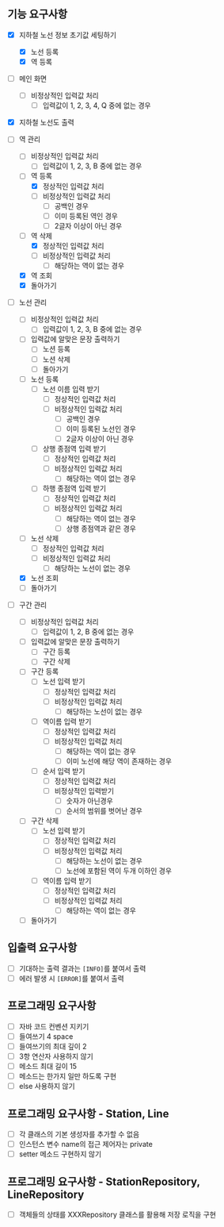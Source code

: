 ## 기능 요구사항

- [x] 지하철 노선 정보 초기값 세팅하기
    - [x] 노선 등록
    - [x] 역 등록

- [ ] 메인 화면
    - [ ] 비정상적인 입력값 처리
        - [ ] 입력값이 1, 2, 3, 4, Q 중에 없는 경우

- [x] 지하철 노선도 출력

- [ ] 역 관리
    - [ ] 비정상적인 입력값 처리
        - [ ] 입력값이 1, 2, 3, B 중에 없는 경우
    - [ ] 역 등록
        - [x] 정상적인 입력값 처리
        - [ ] 비정상적인 입력값 처리
            - [ ] 공백인 경우
            - [ ] 이미 등록된 역인 경우
            - [ ] 2글자 이상이 아닌 경우
    - [ ] 역 삭제
        - [x] 정상적인 입력값 처리
        - [ ] 비정상적인 입력값 처리
            - [ ] 해당하는 역이 없는 경우
    - [x] 역 조회
    - [x] 돌아가기

- [ ] 노선 관리
    - [ ] 비정상적인 입력값 처리
        - [ ] 입력값이 1, 2, 3, B 중에 없는 경우
    - [ ] 입력값에 알맞은 문장 출력하기
        - [ ] 노션 등록
        - [ ] 노션 삭제
        - [ ] 돌아가기
    - [ ] 노선 등록
        - [ ] 노선 이름 입력 받기
            - [ ] 정상적인 입력값 처리
            - [ ] 비정상적인 입력값 처리
                - [ ] 공백인 경우
                - [ ] 이미 등록된 노선인 경우
                - [ ] 2글자 이상이 아닌 경우
        - [ ] 상행 종점역 입력 받기
            - [ ] 정상적인 입력값 처리
            - [ ] 비정상적인 입력값 처리
                - [ ] 해당하는 역이 없는 경우
        - [ ] 하행 종점역 입력 받기
            - [ ] 정상적인 입력값 처리
            - [ ] 비정상적인 입력값 처리
                - [ ] 해당하는 역이 없는 경우
                - [ ] 상행 종점역과 같은 경우
    - [ ] 노선 삭제
        - [ ] 정상적인 입력값 처리
        - [ ] 비정상적인 입력값 처리
            - [ ] 해당하는 노선이 없는 경우
    - [x] 노선 조회
    - [ ] 돌아가기

- [ ] 구간 관리
    - [ ] 비정상적인 입력값 처리
        - [ ] 입력값이 1, 2, B 중에 없는 경우
    - [ ] 입력값에 알맞은 문장 출력하기
        - [ ] 구간 등록
        - [ ] 구간 삭제
    - [ ] 구간 등록
        - [ ] 노선 입력 받기
            - [ ] 정상적인 입력값 처리
            - [ ] 비정상적인 입력값 처리
                - [ ] 해당하는 노선이 없는 경우
        - [ ] 역이름 입력 받기
            - [ ] 정상적인 입력값 처리
            - [ ] 비정상적인 입력값 처리
                - [ ] 해당하는 역이 없는 경우
                - [ ] 이미 노선에 해당 역이 존재하는 경우
        - [ ] 순서 입력 받기
            - [ ] 정상적인 입력값 처리
            - [ ] 비정상적인 입력받기
                - [ ] 숫자가 아닌경우
                - [ ] 순서의 범위를 벗어난 경우
    - [ ] 구간 삭제
        - [ ] 노선 입력 받기
            - [ ] 정상적인 입력값 처리
            - [ ] 비정상적인 입력값 처리
                - [ ] 해당하는 노선이 없는 경우
                - [ ] 노선에 포함된 역이 두개 이하인 경우
        - [ ] 역이름 입력 받기
            - [ ] 정상적인 입력값 처리
            - [ ] 비정상적인 입력값 처리
                - [ ] 해당하는 역이 없는 경우
    - [ ] 돌아가기

## 입출력 요구사항

- [ ] 기대하는 출력 결과는 `[INFO]`를 붙여서 출력
- [ ] 에러 발생 시 `[ERROR]`를 붙여서 출력

## 프로그래밍 요구사항

- [ ] 자바 코드 컨벤션 지키기
- [ ] 들여쓰기 4 space
- [ ] 들여쓰기의 최대 깊이 2
- [ ] 3항 연산자 사용하지 않기
- [ ] 메소드 최대 길이 15
- [ ] 메소드는 한가지 일만 하도록 구현
- [ ] else 사용하지 않기

## 프로그래밍 요구사항 - Station, Line

- [ ] 각 클래스의 기본 생성자를 추가할 수 없음
- [ ] 인스턴스 변수 name의 접근 제어자는 private
- [ ] setter 메소드 구현하지 않기

## 프로그래밍 요구사항 - StationRepository, LineRepository

- [ ] 객체들의 상태를 XXXRepository 클래스를 활용해 저장 로직을 구현
